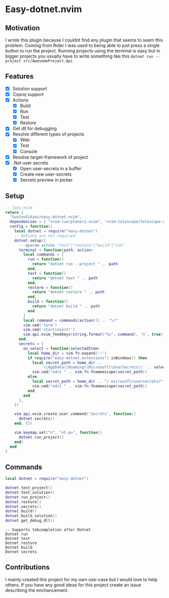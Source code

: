 # Easy-dotnet.nvim

## Motivation

I wrote this plugin because I couldnt find any plugin that seems to seem this problem. Coming from Rider I was used to being able to just press a single button to run the project. Running projects using the terminal is easy but in bigger projects you usually have to write something like this `dotnet run --project src/AwesomeProject.Api`

## Features

- [x] Solution support
- [x] Csproj support
- [x] Actions
    - [x] Build
    - [x] Run
    - [x] Test
    - [x] Restore
- [x] Get dll for debugging
- [x] Resolve different types of projects
    - [x] Web
    - [x] Test
    - [x] Console
- [x] Resolve target-framework of project
- [x] .Net user secrets
    - [x] Open user-secrets in a buffer
    - [x] Create new user-secrets
    - [x] Secrets preview in picker

## Setup
```lua
-- lazy.nvim
return {
  "GustavEikaas/easy-dotnet.nvim",
  dependencies = { "nvim-lua/plenary.nvim", 'nvim-telescope/telescope.nvim', },
  config = function()
    local dotnet = require("easy-dotnet")
    -- Options are not required
    dotnet.setup({
      ---@param action "test"|"restore"|"build"|"run"
      terminal = function(path, action)
        local commands = {
          run = function()
            return "dotnet run --project " .. path
          end,
          test = function()
            return "dotnet test " .. path
          end,
          restore = function()
            return "dotnet restore " .. path
          end,
          build = function()
            return "dotnet build " .. path
          end
        }
        local command = commands[action]() .. "\r"
        vim.cmd('term')
        vim.cmd('startinsert!')
        vim.api.nvim_feedkeys(string.format("%s", command), 'n', true)
      end,
      secrets = {
        on_select = function(selectedItem)
          local home_dir = vim.fn.expand('~')
          if require("easy-dotnet.extensions").isWindows() then
            local secret_path = home_dir ..
                '\\AppData\\Roaming\\Microsoft\\UserSecrets\\' .. selectedItem.secrets .. "\\secrets.json"
            vim.cmd("edit " .. vim.fn.fnameescape(secret_path))
          else
            local secret_path = home_dir .. "/.microsoft/usersecrets/" .. selectedItem.secrets .. "/secrets.json"
            vim.cmd("edit " .. vim.fn.fnameescape(secret_path))
          end
        end
      },
    })

    vim.api.nvim_create_user_command('Secrets', function()
      dotnet.secrets()
    end, {})

    vim.keymap.set("n", "<C-p>", function()
      dotnet.run_project()
    end)
  end
}
```

## Commands

```lua
local dotnet = require("easy-dotnet")

dotnet.test_project()
dotnet.test_solution()
dotnet.run_project()
dotnet.restore()
dotnet.secrets()
dotnet.build()
dotnet.build_solution()
dotnet.get_debug_dll()
```

```
-- Supports tabcompletion after Dotnet
Dotnet run
Dotnet test
Dotnet restore
Dotnet build
Dotnet secrets
```

## Contributions

I mainly created this project for my own use-case but I would love to help others. If you have any good ideas for this project create an issue describing the enchancement.


